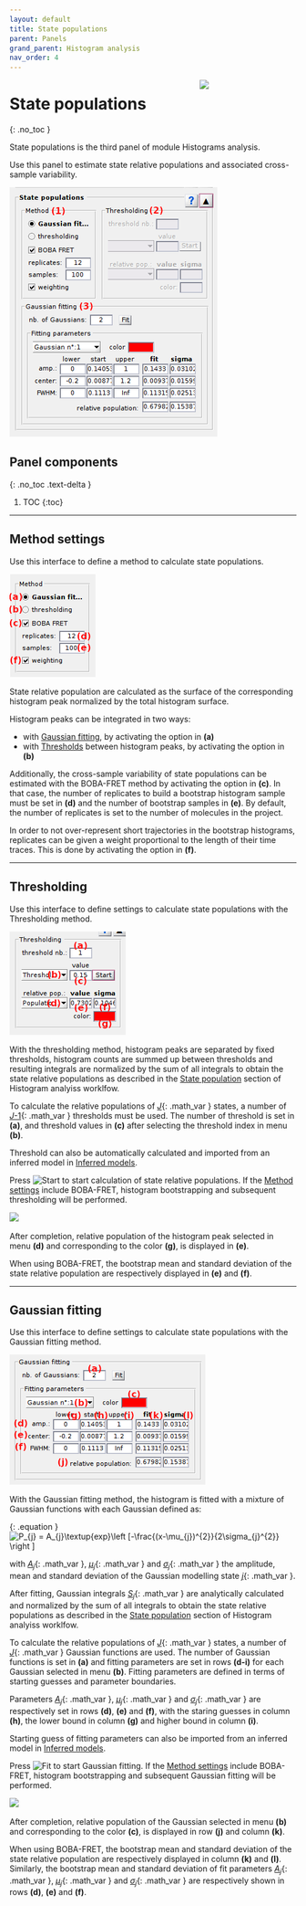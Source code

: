 ```yaml
---
layout: default
title: State populations
parent: Panels
grand_parent: Histogram analysis
nav_order: 4
---
```


<img src="../../assets/images/logos/logo-histogram-analysis_400px.png" width="170" style="float:right; margin-left: 15px;"/>

# State populations
{: .no_toc }

State populations is the third panel of module Histograms analysis.

Use this panel to estimate state relative populations and associated cross-sample variability.

<a class="plain" href="../../assets/images/gui/HA-panel-state-populations.png"><img src="../../assets/images/gui/HA-panel-state-populations.png" style="max-width: 388px;"/></a>

## Panel components
{: .no_toc .text-delta }

1. TOC
{:toc}


---

## Method settings

Use this interface to define a method to calculate state populations.

<img src="../../assets/images/gui/HA-panel-state-populations-method.png" style="max-width: 156px;"/>

State relative population are calculated as the surface of the corresponding histogram peak normalized by the total histogram surface.

Histogram peaks can be integrated in two ways:
* with [Gaussian fitting](#gaussian-fitting), by activating the option in **(a)**
* with [Thresholds](#thresholding) between histogram peaks, by activating the option in **(b)**

Additionally, the cross-sample variability of state populations can be estimated with the BOBA-FRET method by activating the option in **(c)**.
In that case, the number of replicates to build a bootstrap histogram sample must be set in **(d)** and the number of bootstrap samples in **(e)**.
By default, the number of replicates is set to the number of molecules in the project.

In order to not over-represent short trajectories in the bootstrap histograms, replicates can be given a weight proportional to the length of their time traces.
This is done by activating the option in **(f)**.


---

## Thresholding

Use this interface to define settings to calculate state populations with the Thresholding method.

<img src="../../assets/images/gui/HA-panel-state-populations-thresholding.png" style="max-width: 215px;"/>

With the thresholding method, histogram peaks are separated by fixed thresholds, histogram counts are summed up between thresholds and resulting integrals are normalized by the sum of all integrals to obtain the state relative populations as described in the
[State population](../workflow.html#estimate-state-populations-and-associated-cross-sample-variability) section of Histogram analyiss worklfow.

To calculate the relative populations of 
[*J*](){: .math_var } states, a number of 
[*J*-1](){: .math_var } thresholds must be used.
The number of threshold is set in **(a)**, and threshold values in **(c)** after selecting the threshold index in menu **(b)**.

Threshold can also be automatically calculated and imported from an inferred model in 
[Inferred models](panel-state-configuration.html#inferred-models).

Press
![Start](../../assets/images/gui/HA-but-start.png "Start") to start calculation of state relative populations.
If the 
[Method settings](#method-settings) include BOBA-FRET, histogram bootstrapping and subsequent thresholding will be performed.

<img src="../../assets/images/gui/HA-panel-state-populations-threshold-loadingbar.png" style="max-width:389px;">

After completion, relative population of the histogram peak selected in menu **(d)** and corresponding to the color **(g)**, is displayed in **(e)**.

When using BOBA-FRET, the bootstrap mean and standard deviation of the state relative population are respectively displayed in **(e)** and **(f)**.


---

## Gaussian fitting

Use this interface to define settings to calculate state populations with the Gaussian fitting method.

<img src="../../assets/images/gui/HA-panel-state-populations-gaussian-fitting.png" style="max-width: 365px;"/>

With the Gaussian fitting method, the histogram is fitted with a mixture of Gaussian functions with each Gaussian defined as:

{: .equation }
<img src="../../assets/images/equations/HA-eq-gaussian.gif" alt="P_{j} = A_{j}\textup{exp}\left [-\frac{(x-\mu_{j})^{2}}{2\sigma_{j}^{2}} \right ]">

with 
[*A*<sub>*j*</sub>](){: .math_var },
[*&#956;*<sub>*j*</sub>](){: .math_var } and 
[*&#963;*<sub>*j*</sub>](){: .math_var } the amplitude, mean and standard deviation of the Gaussian modelling state 
[*j*](){: .math_var }.

After fitting, Gaussian integrals 
[*S*<sub>*j*</sub>](){: .math_var } are analytically calculated and normalized by the sum of all integrals to obtain the state relative populations as described in the
[State population](../workflow.html#estimate-state-populations-and-associated-cross-sample-variability) section of Histogram analyiss worklfow.

To calculate the relative populations of 
[*J*](){: .math_var } states, a number of 
[*J*](){: .math_var } Gaussian functions are used.
The number of Gaussian functions is set in **(a)** and fitting parameters are set in rows **(d-i)** for each Gaussian selected in menu **(b)**.
Fitting parameters are defined in terms of starting guesses and parameter boundaries.

Parameters 
[*A*<sub>*j*</sub>](){: .math_var },
[*&#956;*<sub>*j*</sub>](){: .math_var } and 
[*&#963;*<sub>*j*</sub>](){: .math_var } are respectively set in rows **(d)**, **(e)** and **(f)**, with the staring guesses in column **(h)**, the lower bound in column **(g)** and higher bound in column **(i)**.

Starting guess of fitting parameters can also be imported from an inferred model in
[Inferred models](panel-state-configuration.html#inferred-models).

Press
![Fit](../../assets/images/gui/HA-but-fit.png "Fit") to start Gaussian fitting.
If the 
[Method settings](#method-settings) include BOBA-FRET, histogram bootstrapping and subsequent Gaussian fitting will be performed.

<img src="../../assets/images/gui/HA-panel-state-populations-gaussian-fitting-loadingbar.png" style="max-width:389px;">

After completion, relative population of the Gaussian selected in menu **(b)** and corresponding to the color **(c)**, is displayed in row **(j)** and column **(k)**.

When using BOBA-FRET, the bootstrap mean and standard deviation of the state relative population are respectively displayed in column **(k)** and **(l)**.
Similarly, the bootstrap mean and standard deviation of fit parameters 
[*A*<sub>*j*</sub>](){: .math_var },
[*&#956;*<sub>*j*</sub>](){: .math_var } and 
[*&#963;*<sub>*j*</sub>](){: .math_var } are respectively shown in rows **(d)**, **(e)** and **(f)**.


